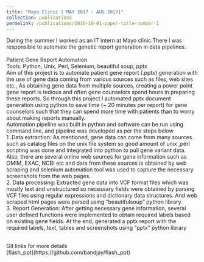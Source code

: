 ```yaml
---
title: "Mayo Clinic [ MAY 2017 - AUG 2017]"
collection: publications
permalink: /publications/2016-10-01-paper-title-number-1
---
```

During the summer I worked as an IT intern at Mayo clinic.There I was responsible to automate the genetic report generation in data pipelines. <br/>
<br/>
Patient Gene Report Automation
<br/>
Tools: Python, Unix, Perl, Selenium, beautiful soup, pptx
<br/>
Aim of this project is to automate patient gene report (.pptx) generation with the use of  gene data coming from various sources such as files, web sites etc., As obtaining gene data from multiple sources, creating a power point gene report is tedious and often gene counselors spend hours in preparing these reports. So through this project I automated pptx document generation using python to save time (~ 20 minutes per report) for gene counselors such that they can spend more time with patients than to worry about making reports manually.
<br/>
Automation pipeline was built in python and software can be run using command line, and pipeline was developed as per the steps below
<br/>
1 .Data extraction: As mentioned, gene data can come from many sources such as catalog files on the unix file system so good amount of unix ,perl scripting was done and integrated into python to pull gene variant data. Also, there are several online web sources for gene information such as OMIM, EXAC, NCBI etc and data from these sources is obtained by web scraping and selenium automation tool was used to capture the necessary screenshots from the web pages.
<br/>
2. Data processing:  Extracted gene data into VCF format files which was mostly text and unstructured so necessary fields were obtained by parsing VCF files using regular expressions and dictionary data structures. And web scraped html pages were parsed using “beautifulsoup” python library.
<br/>
3. Report Generation:  After getting necessary gene information, several user defined functions were implemented to obtain required labels based on existing gene fields. At the end, generated a pptx report with the required labels, text, tables and screenshots using “pptx” python library

<br/>
Git links for more details <br/>
​[flash_ppt](https://github.com/bandjay/flash_ppt)<br/>
